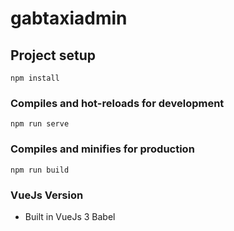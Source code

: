 # gabtaxiadmin

## Project setup
```
npm install
```

### Compiles and hot-reloads for development
```
npm run serve
```
### Compiles and minifies for production
```
npm run build
```

### VueJs Version
- Built in VueJs 3 Babel


